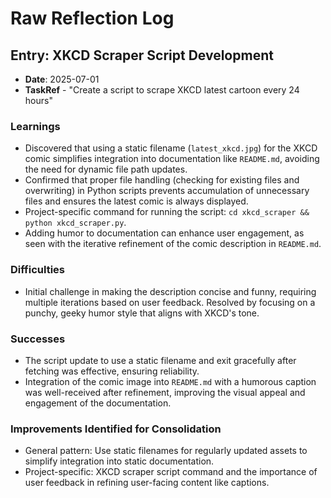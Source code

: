 # Raw Reflection Log

## Entry: XKCD Scraper Script Development

- **Date**: 2025-07-01
- **TaskRef** - "Create a script to scrape XKCD latest cartoon every 24 hours"

### Learnings

- Discovered that using a static filename (`latest_xkcd.jpg`) for the XKCD comic simplifies integration into
  documentation like `README.md`, avoiding the need for dynamic file path updates.
- Confirmed that proper file handling (checking for existing files and overwriting) in Python scripts prevents
  accumulation of unnecessary files and ensures the latest comic is always displayed.
- Project-specific command for running the script: `cd xkcd_scraper && python xkcd_scraper.py`.
- Adding humor to documentation can enhance user engagement, as seen with the iterative refinement of the comic
  description in `README.md`.

### Difficulties

- Initial challenge in making the description concise and funny, requiring multiple iterations based on user feedback.
  Resolved by focusing on a punchy, geeky humor style that aligns with XKCD's tone.

### Successes

- The script update to use a static filename and exit gracefully after fetching was effective, ensuring reliability.
- Integration of the comic image into `README.md` with a humorous caption was well-received after refinement, improving
  the visual appeal and engagement of the documentation.

### Improvements Identified for Consolidation

- General pattern: Use static filenames for regularly updated assets to simplify integration into static documentation.
- Project-specific: XKCD scraper script command and the importance of user feedback in refining user-facing content like
  captions.
